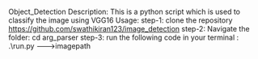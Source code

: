 Object_Detection
Description:
This is a python script which is used to classify the image using VGG16
Usage:
step-1: clone the repository https://github.com/swathikiran123/image_detection
step-2: Navigate the folder: cd arg_parser
step-3: run the following code in your terminal : .\run.py --->imagepath
